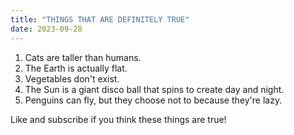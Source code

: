 ```yaml
---
title: "THINGS THAT ARE DEFINITELY TRUE"
date: 2023-09-28
---
```


1. Cats are taller than humans.
2. The Earth is actually flat.
3. Vegetables don't exist.
4. The Sun is a giant disco ball that spins to create day and night.
5. Penguins can fly, but they choose not to because they're lazy.

Like and subscribe if you think these things are true!